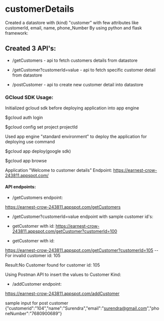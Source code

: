 # customerDetails

Created a datastore with (kind) "customer" with few attributes like customerId, email, name, phone_Number
By using python and flask framework:

## Created 3 API's:

- /getCustomers - api to fetch customers details from datastore

- /getCustomer?customerId=value - api to fetch specific customer detail from datastore

- /postCustomer - api to create new customer detail into datastore

### GCloud SDK Usage: 
Initialized gcloud sdk before deploying application into app engine

$gcloud auth login

$gcloud config set project projectId

Used app engine "standard environment" to deploy the application for deploying use command

$gcloud app deploy(google sdk)

$gcloud app browse

Application "Welcome to customer details" Endpoint: https://earnest-crow-243811.appspot.com/

#### API endpoints:

- /getCustomers endpoint: 

https://earnest-crow-243811.appspot.com/getCustomers

- /getCustomer?customerId=value endpoint with sample customer id's:


- getCustomer with id:
https://earnest-crow-243811.appspot.com/getCustomer?customerId=100


- getCustomer with id:

https://earnest-crow-243811.appspot.com/getCustomer?customerId=105  --For invalid customer id: 105

Result:No Customer found for customer id: 105


Using Postman API to insert the values to Customer Kind:

- /addCustomer endpoint:

https://earnest-crow-243811.appspot.com/addCustomer

sample input for post customer {"customerid":"104","name":"Surendra","email":"surendra@gmail.com","phoneNumber":"7680900689"}
